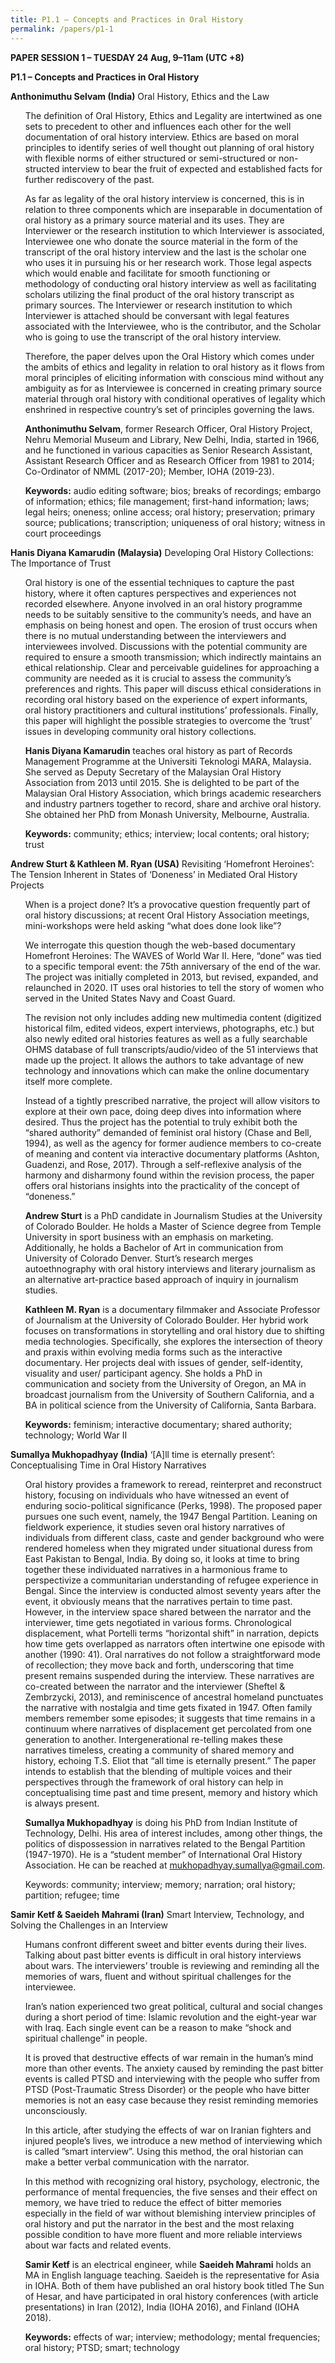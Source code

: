 ```yaml
---
title: P1.1 – Concepts and Practices in Oral History
permalink: /papers/p1-1
---
```

<b>PAPER SESSION 1 – TUESDAY 24 Aug, 9–11am (UTC +8)</b>

<b>P1.1 – Concepts and Practices in Oral History</b>

<b>Anthonimuthu Selvam (India)</b> Oral History, Ethics and the Law

<ul>The definition of Oral History, Ethics and Legality are intertwined as one sets to precedent to other and influences each other for the well documentation of oral history interview. Ethics are based on moral principles to identify series of well thought out planning of oral history with flexible norms of either structured or semi-structured or non-structed interview to bear the fruit of expected and established facts for further rediscovery of the past.</ul>
  
<ul>As far as legality of the oral history interview is concerned, this is in relation to three components which are inseparable in documentation of oral history as a primary source material and its uses. They are Interviewer or the research institution to which Interviewer is associated, Interviewee one who donate the source material in the form of the transcript of the oral history interview and the last is the scholar one who uses it in pursuing his or her research work. Those legal aspects which would enable and facilitate for smooth functioning or methodology of conducting oral history interview as well as facilitating scholars utilizing the final product of the oral history transcript as primary sources. The Interviewer or research institution to which Interviewer is attached should be conversant with legal features associated with the Interviewee, who is the contributor, and the Scholar who is going to use the transcript of the oral history interview.</ul> 

<ul>Therefore, the paper delves upon the Oral History which comes under the ambits of ethics and legality in relation to oral history as it flows from moral principles of eliciting information with conscious mind without any ambiguity as for as Interviewee is concerned in creating primary source material through oral history with conditional operatives of legality which enshrined in respective country’s set of principles governing the laws.</ul>

<ul><b>Anthonimuthu Selvam</b>, former Research Officer, Oral History Project, Nehru Memorial Museum and Library, New Delhi, India, started in 1966, and he functioned in various capacities as Senior Research Assistant, Assistant Research Officer and as Research Officer from 1981 to 2014; Co-Ordinator of NMML (2017-20); Member, IOHA (2019-23).</ul>

<ul><b>Keywords:</b> audio editing software; bios; breaks of recordings; embargo of information; ethics; file management; first-hand information; laws; legal heirs; oneness; online access; oral history; preservation; primary source; publications; transcription; uniqueness of oral history; witness in court proceedings</ul>

<b>Hanis Diyana Kamarudin (Malaysia)</b> Developing Oral History Collections: The Importance of Trust

<ul>Oral history is one of the essential techniques to capture the past history, where it often captures perspectives and experiences not recorded elsewhere. Anyone involved in an oral history programme needs to be suitably sensitive to the community’s needs, and have an emphasis on being honest and open. The erosion of trust occurs when there is no mutual understanding between the interviewers and interviewees involved. Discussions with the potential community are required to ensure a smooth transmission; which indirectly maintains an ethical relationship. Clear and perceivable guidelines for approaching a community are needed as it is crucial to assess the community’s preferences and rights. This paper will discuss ethical considerations in recording oral history based on the experience of expert informants, oral history practitioners and cultural institutions’ professionals. Finally, this paper will highlight the possible strategies to overcome the ‘trust’ issues in developing community oral history collections.</ul> 

<ul><b>Hanis Diyana Kamarudin</b> teaches oral history as part of Records Management Programme at the Universiti Teknologi MARA, Malaysia. She served as Deputy Secretary of the Malaysian Oral History Association from 2013 until 2015. She is delighted to be part of the Malaysian Oral History Association, which brings academic researchers and industry partners together to record, share and archive oral history. She obtained her PhD from Monash University, Melbourne, Australia.</ul>

<ul><b>Keywords:</b> community; ethics; interview; local contents; oral history; trust</ul>

<b>Andrew Sturt & Kathleen M. Ryan (USA)</b> Revisiting ‘Homefront Heroines’: The Tension Inherent in States of ‘Doneness’ in Mediated Oral History Projects

<ul>When is a project done? It’s a provocative question frequently part of oral history discussions; at recent Oral History Association meetings, mini-workshops were held asking “what does done look like”?</ul>
  
<ul>We interrogate this question though the web-based documentary Homefront Heroines: The WAVES of World War II. Here, “done” was tied to a specific temporal event: the 75th anniversary of the end of the war. The project was initially completed in 2013, but revised, expanded, and relaunched in 2020. IT uses oral histories to tell the story of women who served in the United States Navy and Coast Guard.</ul>

<ul>The revision not only includes adding new multimedia content (digitized historical film, edited videos, expert interviews, photographs, etc.) but also newly edited oral histories features as well as a fully searchable OHMS database of full transcripts/audio/video of the 51 interviews that made up the project. It allows the authors to take advantage of new technology and innovations which can make the online documentary itself more complete.</ul> 

<ul>Instead of a tightly prescribed narrative, the project will allow visitors to explore at their own pace, doing deep dives into information where desired. Thus the project has the potential to truly exhibit both the “shared authority” demanded of feminist oral history (Chase and Bell, 1994), as well as the agency for former audience members to co-create of meaning and content via interactive documentary platforms (Ashton, Guadenzi, and Rose, 2017). Through a self-reflexive analysis of the harmony and disharmony found within the revision process, the paper offers oral historians insights into the practicality of the concept of “doneness.”</ul>

<ul><b>Andrew Sturt</b> is a PhD candidate in Journalism Studies at the University of Colorado Boulder. He holds a Master of Science degree from Temple University in sport business with an emphasis on marketing. Additionally, he holds a Bachelor of Art in communication from University of Colorado Denver. Sturt’s research merges autoethnography with oral history interviews and literary journalism as an alternative art-practice based approach of inquiry in journalism studies.</ul>

<ul><b>Kathleen M. Ryan</b> is a documentary filmmaker and Associate Professor of Journalism at the University of Colorado Boulder. Her hybrid work focuses on transformations in storytelling and oral history due to shifting media technologies. Specifically, she explores the intersection of theory and praxis within evolving media forms such as the interactive documentary. Her projects deal with issues of gender, self-identity, visuality and user/ participant agency. She holds a PhD in communication and society from the University of Oregon, an MA in broadcast journalism from the University of Southern California, and a BA in political science from the University of California, Santa Barbara.</ul>

<ul><b>Keywords:</b> feminism; interactive documentary; shared authority; technology; World War II</ul>

<b>Sumallya Mukhopadhyay (India)</b> ‘[A]ll time is eternally present’: Conceptualising Time in Oral History Narratives

<ul>Oral history provides a framework to reread, reinterpret and reconstruct history, focusing on individuals who have witnessed an event of enduring socio-political significance (Perks, 1998). The proposed paper pursues one such event, namely, the 1947 Bengal Partition. Leaning on fieldwork experience, it studies seven oral history narratives of individuals from different class, caste and gender background who were rendered homeless when they migrated under situational duress from East Pakistan to Bengal, India. By doing so, it looks at time to bring together these individuated narratives in a harmonious frame to perspectivize a communitarian understanding of refugee experience in Bengal. Since the interview is conducted almost seventy years after the event, it obviously means that the narratives pertain to time past. However, in the interview space shared between the narrator and the interviewer, time gets negotiated in various forms. Chronological displacement, what Portelli terms “horizontal shift” in narration, depicts how time gets overlapped as narrators often intertwine one episode with another (1990: 41). Oral narratives do not follow a straightforward mode of recollection; they move back and forth, underscoring that time present remains suspended during the interview. These narratives are co-created between the narrator and the interviewer (Sheftel & Zembrzycki, 2013), and reminiscence of ancestral homeland punctuates the narrative with nostalgia and time gets fixated in 1947. Often family members remember some episodes; it suggests that time remains in a continuum where narratives of displacement get percolated from one generation to another. Intergenerational re-telling makes these narratives timeless, creating a community of shared memory and history, echoing T.S. Eliot that “all time is eternally present.” The paper intends to establish that the blending of multiple voices and their perspectives through the framework of oral history can help in conceptualising time past and time present, memory and history which is always present.</ul>

<ul><b>Sumallya Mukhopadhyay</b> is doing his PhD from Indian Institute of Technology, Delhi. His area of interest includes, among other things, the politics of dispossession in narratives related to the Bengal Partition (1947-1970). He is a “student member” of International Oral History Association. He can be reached at <a href="mailto:mukhopadhyay.sumallya@gmail.com">mukhopadhyay.sumallya@gmail.com</a>.</ul>

<ul><a>Keywords:</a> community; interview; memory; narration; oral history; partition; refugee; time</ul>

<b>Samir Ketf & Saeideh Mahrami (Iran)</b> Smart Interview, Technology, and Solving the Challenges in an Interview

<ul>Humans confront different sweet and bitter events during their lives. Talking about past bitter events is difficult in oral history interviews about wars. The interviewers’ trouble is reviewing and reminding all the memories of wars, fluent and without spiritual challenges for the interviewee.</ul>

<ul>Iran’s nation experienced two great political, cultural and social changes during a short period of time: Islamic revolution and the eight-year war with Iraq. Each single event can be a reason to make “shock and spiritual challenge” in people.</ul>

<ul>It is proved that destructive effects of war remain in the human’s mind more than other events. The anxiety caused by reminding the past bitter events is called PTSD and interviewing with the people who suffer from PTSD (Post-Traumatic Stress Disorder) or the people who have bitter memories is not an easy case because they resist reminding memories unconsciously.</ul>

<ul>In this article, after studying the effects of war on Iranian fighters and injured people’s lives, we introduce a new method of interviewing which is called ”smart interview”. Using this method, the oral historian can make a better verbal communication with the narrator.</ul>

<ul>In this method with recognizing oral history, psychology, electronic, the performance of mental frequencies, the five senses and their effect on memory, we have tried to reduce the effect of bitter memories especially in the field of war without blemishing interview principles of oral history and put the narrator in the best and the most relaxing possible condition to have more fluent and more reliable interviews about war facts and related events.</ul>

<ul><b>Samir Ketf</b> is an electrical engineer, while <b>Saeideh Mahrami</b> holds an MA in English language teaching. Saeideh is the representative for Asia in IOHA. Both of them have published an oral history book titled The Sun of Hesar, and have participated in oral history conferences (with article presentations) in Iran (2012), India (IOHA 2016), and Finland (IOHA 2018).</ul>

<ul><b>Keywords:</b> effects of war; interview; methodology; mental frequencies; oral history; PTSD; smart; technology</ul>
